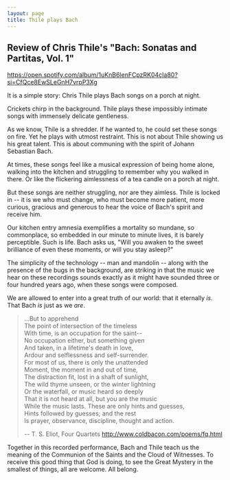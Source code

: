 ```yaml
---
layout: page
title: Thile plays Bach
---
```


## Review of Chris Thile's "Bach: Sonatas and Partitas, Vol. 1"

<https://open.spotify.com/album/1uKnB6lenFCpzRK04cIa80?si=CfQce8EwSLeGnH7vrpP3Xg>

It is a simple story:  Chris Thile plays Bach songs on a porch at night.

Crickets chirp in the background.  Thile plays these impossibly intimate songs with immensely delicate gentleness.

As we know, Thile is a shredder.  If he wanted to, he could set these songs on fire.  Yet he plays with utmost restraint.  This is not about Thile showing us his great talent.  This is about communing with the spirit of Johann Sebastian Bach.

At times, these songs feel like a musical expression of being home alone, walking into the kitchen and struggling to remember why you walked in there.  Or like the flickering aimlessness of a tea candle on a porch at night.

But these songs are neither struggling, nor are they aimless.  Thile is locked in -- it is we who must change, who must become more patient, more curious, gracious and generous to hear the voice of Bach's spirit and receive him.

Our kitchen entry amnesia exemplifies a mortality so mundane, so commonplace, so embedded in our minute to minute lives, it is barely perceptible.  Such is life.  Bach asks us, "Will you awaken to the sweet brilliance of even these moments, or will you stay asleep?"

The simplicity of the technology -- man and mandolin -- along with the presence of the bugs in the background, are striking in that the music we hear on these recordings sounds exactly as it might have sounded three or four hundred years ago, when these songs were composed.

We are allowed to enter into a great truth of our world:  that it eternally _is_.  That Bach _is_ just as we _are_.

> ...But to apprehend <br/>
> The point of intersection of the timeless <br/>
> With time, is an occupation for the saint-- <br/>
> No occupation either, but something given <br/>
> And taken, in a lifetime's death in love, <br/>
> Ardour and selflessness and self-surrender. <br/>
> For most of us, there is only the unattended <br/>
> Moment, the moment in and out of time, <br/>
> The distraction fit, lost in a shaft of sunlight, <br/>
> The wild thyme unseen, or the winter lightning <br/>
> Or the waterfall, or music heard so deeply <br/>
> That it is not heard at all, but you are the music <br/>
> While the music lasts. These are only hints and guesses, <br/>
> Hints followed by guesses; and the rest <br/>
> Is prayer, observance, discipline, thought and action. <br/>
>
>
> -- T. S. Eliot, Four Quartets <http://www.coldbacon.com/poems/fq.html>

Together in this recorded performance, Bach and Thile teach us the meaning of the Communion of the Saints and the Cloud of Witnesses.  To receive this good thing that God is doing, to see the Great Mystery in the smallest of things, all are welcome.  All belong.
